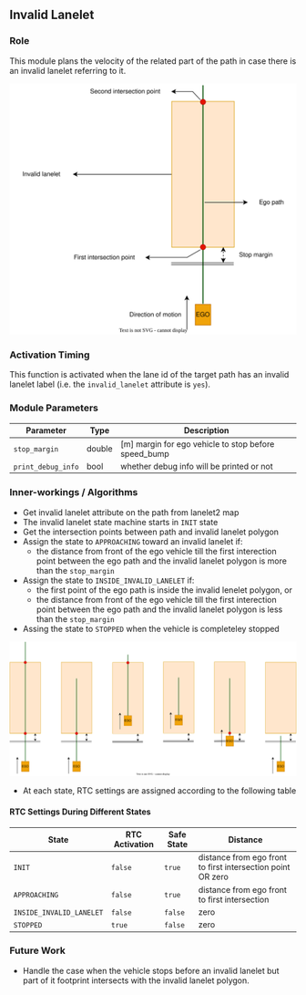 ## Invalid Lanelet

### Role

This module plans the velocity of the related part of the path in case there is an invalid lanelet referring to it.

![invalid_lanelet_design.svg](docs%2Finvalid_lanelet%2Finvalid_lanelet_design.svg)

### Activation Timing

This function is activated when the lane id of the target path has an invalid lanelet label (i.e. the `invalid_lanelet` attribute is `yes`).

### Module Parameters

| Parameter          | Type   | Description                                          |
| ------------------ | ------ | ---------------------------------------------------- |
| `stop_margin`      | double | [m] margin for ego vehicle to stop before speed_bump |
| `print_debug_info` | bool   | whether debug info will be printed or not            |

### Inner-workings / Algorithms

- Get invalid lanelet attribute on the path from lanelet2 map
- The invalid lanelet state machine starts in `INIT` state
- Get the intersection points between path and invalid lanelet polygon
- Assign the state to `APPROACHING` toward an invalid lanelet if:
  - the distance from front of the ego vehicle till the first interection point between the ego path and the invalid lanelet polygon is more than the `stop_margin`
- Assign the state to `INSIDE_INVALID_LANELET` if:
  - the first point of the ego path is inside the invalid lenelet polygon, or
  - the distance from front of the ego vehicle till the first interection point between the ego path and the invalid lanelet polygon is less than the `stop_margin`
- Assing the state to `STOPPED` when the vehicle is completeley stopped

![invalid_lanelet_scenarios.svg](docs%2Finvalid_lanelet%2Finvalid_lanelet_scenarios.svg)

- At each state, RTC settings are assigned according to the following table

#### RTC Settings During Different States

| State                    | RTC Activation | Safe State | Distance                                                    |
| ------------------------ | -------------- | ---------- | ----------------------------------------------------------- |
| `INIT`                   | `false`        | `true`     | distance from ego front to first intersection point OR zero |
| `APPROACHING`            | `false`        | `true`     | distance from ego front to first intersection               |
| `INSIDE_INVALID_LANELET` | `false`        | `false`    | zero                                                        |
| `STOPPED`                | `true`         | `false`    | zero                                                        |

### Future Work

- Handle the case when the vehicle stops before an invalid lanelet but part of it footprint intersects with the invalid lanelet polygon.
